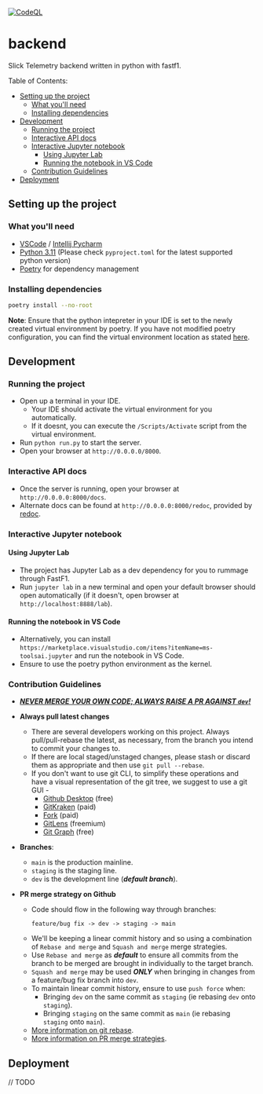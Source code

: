[![CodeQL](https://github.com/Slick-Telemetry/backend/actions/workflows/codeql.yml/badge.svg?branch=main)](https://github.com/Slick-Telemetry/backend/actions/workflows/codeql.yml)

# backend <!-- omit from toc -->

Slick Telemetry backend written in python with fastf1.

Table of Contents:

- [Setting up the project](#setting-up-the-project)
  - [What you'll need](#what-youll-need)
  - [Installing dependencies](#installing-dependencies)
- [Development](#development)
  - [Running the project](#running-the-project)
  - [Interactive API docs](#interactive-api-docs)
  - [Interactive Jupyter notebook](#interactive-jupyter-notebook)
    - [Using Jupyter Lab](#using-jupyter-lab)
    - [Running the notebook in VS Code](#running-the-notebook-in-vs-code)
  - [Contribution Guidelines](#contribution-guidelines)
- [Deployment](#deployment)

## Setting up the project

### What you'll need

- [VSCode](https://code.visualstudio.com/) / [Intellij Pycharm](https://www.jetbrains.com/pycharm/)
- [Python 3.11](https://www.python.org/) (Please check `pyproject.toml` for the latest supported python version)
- [Poetry](https://python-poetry.org/docs/#installing-with-the-official-installer) for dependency management

### Installing dependencies

```sh
poetry install --no-root
```

**Note**: Ensure that the python intepreter in your IDE is set to the newly created virtual environment by poetry. If you have not modified poetry configuration, you can find the virtual environment location as stated [here](https://python-poetry.org/docs/configuration/#cache-directory).

## Development

### Running the project

- Open up a terminal in your IDE.
  - Your IDE should activate the virtual environment for you automatically.
  - If it doesnt, you can execute the `/Scripts/Activate` script from the virtual environment.
- Run `python run.py` to start the server.
- Open your browser at `http://0.0.0.0/8000`.

### Interactive API docs

- Once the server is running, open your browser at `http://0.0.0.0:8000/docs`.
- Alternate docs can be found at `http://0.0.0.0:8000/redoc`, provided by [redoc](https://github.com/Redocly/redoc).

### Interactive Jupyter notebook

#### Using Jupyter Lab

- The project has Jupyter Lab as a dev dependency for you to rummage through FastF1.
- Run `jupyter lab` in a new terminal and open your default browser should open automatically (if it doesn't, open browser at `http://localhost:8888/lab`).

#### Running the notebook in VS Code

- Alternatively, you can install `https://marketplace.visualstudio.com/items?itemName=ms-toolsai.jupyter` and run the notebook in VS Code.
- Ensure to use the poetry python environment as the kernel.

### Contribution Guidelines

- <u> _**NEVER MERGE YOUR OWN CODE; ALWAYS RAISE A PR AGAINST `dev`!**_ </u>

- **Always pull latest changes**

  - There are several developers working on this project. Always pull/pull-rebase the latest, as necessary, from the branch you intend to commit your changes to.
  - If there are local staged/unstaged changes, please stash or discard them as appropriate and then use `git pull --rebase`.
  - If you don't want to use git CLI, to simplify these operations and have a visual representation of the git tree, we suggest to use a git GUI -
    - [Github Desktop](https://desktop.github.com/) (free)
    - [GitKraken](https://www.gitkraken.com/) (paid)
    - [Fork](https://git-fork.com/) (paid)
    - [GitLens](https://marketplace.visualstudio.com/items?itemName=eamodio.gitlens) (freemium)
    - [Git Graph](https://marketplace.visualstudio.com/items?itemName=mhutchie.git-graph) (free)

- **Branches**:

  - `main` is the production mainline.
  - `staging` is the staging line.
  - `dev` is the development line (_**default branch**_).

- **PR merge strategy on Github**

  - Code should flow in the following way through branches:
    ```
    feature/bug fix -> dev -> staging -> main
    ```
  - We'll be keeping a linear commit history and so using a combination of `Rebase and merge` and `Squash and merge` merge strategies.
  - Use `Rebase and merge` as _**default**_ to ensure all commits from the branch to be merged are brought in individually to the target branch.
  - `Squash and merge` may be used _**ONLY**_ when bringing in changes from a feature/bug fix branch into `dev`.
  - To maintain linear commit history, ensure to use `push force` when:
    - Bringing `dev` on the same commit as `staging` (ie rebasing `dev` onto `staging`).
    - Bringing `staging` on the same commit as `main` (ie rebasing `staging` onto `main`).
  - [More information on git rebase](https://www.atlassian.com/git/tutorials/rewriting-history/git-rebase).
  - [More information on PR merge strategies](https://docs.github.com/en/repositories/configuring-branches-and-merges-in-your-repository/configuring-pull-request-merges/about-merge-methods-on-github).

## Deployment

// TODO
